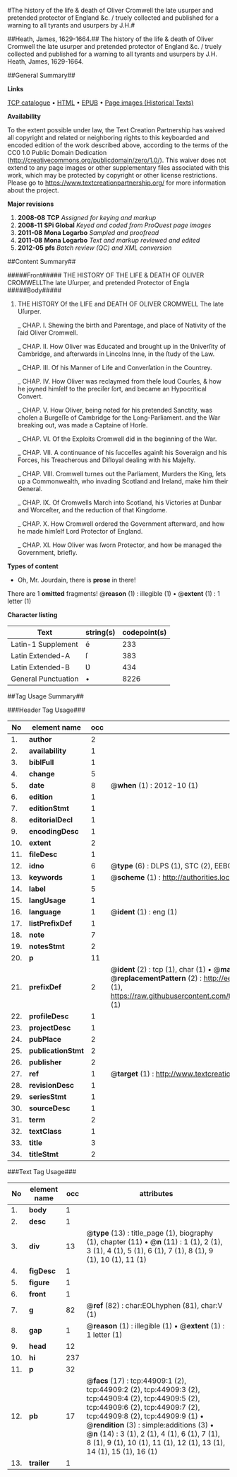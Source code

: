#The history of the life & death of Oliver Cromwell the late usurper and pretended protector of England &c. / truely collected and published for a warning to all tyrants and usurpers by J.H.#

##Heath, James, 1629-1664.##
The history of the life & death of Oliver Cromwell the late usurper and pretended protector of England &c. / truely collected and published for a warning to all tyrants and usurpers by J.H.
Heath, James, 1629-1664.

##General Summary##

**Links**

[TCP catalogue](http://www.ota.ox.ac.uk/tcp/)  • 
[HTML](http://tei.it.ox.ac.uk/tcp/Texts-HTML/free/A70/A70200.html)  • 
[EPUB](http://tei.it.ox.ac.uk/tcp/Texts-EPUB/free/A70/A70200.epub) • 
[Page images (Historical Texts)](https://historicaltexts.jisc.ac.uk/eebo-10334330e)

**Availability**

To the extent possible under law, the Text Creation Partnership has waived all copyright and related or neighboring rights to this keyboarded and encoded edition of the work described above, according to the terms of the CC0 1.0 Public Domain Dedication (http://creativecommons.org/publicdomain/zero/1.0/). This waiver does not extend to any page images or other supplementary files associated with this work, which may be protected by copyright or other license restrictions. Please go to https://www.textcreationpartnership.org/ for more information about the project.

**Major revisions**

1. __2008-08__ __TCP__ *Assigned for keying and markup*
1. __2008-11__ __SPi Global__ *Keyed and coded from ProQuest page images*
1. __2011-08__ __Mona Logarbo__ *Sampled and proofread*
1. __2011-08__ __Mona Logarbo__ *Text and markup reviewed and edited*
1. __2012-05__ __pfs__ *Batch review (QC) and XML conversion*

##Content Summary##

#####Front#####
THE HISTORY OF THE LIFE & DEATH OF OLIVER CROMWELLThe late Uſurper, and pretended Protector of Engla
#####Body#####

1. THE HISTORY Of the LIFE and DEATH OF OLIVER CROMWELL The late Uſurper.

    _ CHAP. I. Shewing the birth and Parentage, and place of Nativity of the ſaid Oliver Cromwell.

    _ CHAP. II. How Oliver was Educated and brought up in the Ʋniverſity of Cambridge, and afterwards in Lincolns Inne, in the ſtudy of the Law.

    _ CHAP. III. Of his Manner of Life and Converſation in the Countrey.

    _ CHAP. IV. How Oliver was reclaymed from theſe loud Courſes, & how he joyned himſelf to the preciſer ſort, and became an Hypocritical Convert.

    _ CHAP. V. How Oliver, being noted for his pretended Sanctity, was choſen a Burgeſſe of Cambridge for the Long-Parliament. and the War breaking out, was made a Captaine of Horſe.

    _ CHAP. VI. Of the Exploits Cromwell did in the beginning of the War.

    _ CHAP. VII. A continuance of his ſucceſſes againſt his Soveraign and his Forces, his Treacherous and Diſloyal dealing with his Majeſty.

    _ CHAP. VIII. Cromwell turnes out the Parliament, Murders the King, ſets up a Commonwealth, who invading Scotland and Ireland, make him their General.

    _ CHAP. IX. Of Cromwells March into Scotland, his Victories at Dunbar and Worceſter, and the reduction of that Kingdome.

    _ CHAP. X. How Cromwell ordered the Government afterward, and how he made himſelf Lord Protector of England.

    _ CHAP. XI. How Oliver was ſworn Protector, and how be managed the Government, briefly.

**Types of content**

  * Oh, Mr. Jourdain, there is **prose** in there!

There are 1 **omitted** fragments! 
 @__reason__ (1) : illegible (1)  •  @__extent__ (1) : 1 letter (1)

**Character listing**


|Text|string(s)|codepoint(s)|
|---|---|---|
|Latin-1 Supplement|é|233|
|Latin Extended-A|ſ|383|
|Latin Extended-B|Ʋ|434|
|General Punctuation|•|8226|

##Tag Usage Summary##

###Header Tag Usage###

|No|element name|occ|attributes|
|---|---|---|---|
|1.|__author__|2||
|2.|__availability__|1||
|3.|__biblFull__|1||
|4.|__change__|5||
|5.|__date__|8| @__when__ (1) : 2012-10 (1)|
|6.|__edition__|1||
|7.|__editionStmt__|1||
|8.|__editorialDecl__|1||
|9.|__encodingDesc__|1||
|10.|__extent__|2||
|11.|__fileDesc__|1||
|12.|__idno__|6| @__type__ (6) : DLPS (1), STC (2), EEBO-CITATION (1), OCLC (1), VID (1)|
|13.|__keywords__|1| @__scheme__ (1) : http://authorities.loc.gov/ (1)|
|14.|__label__|5||
|15.|__langUsage__|1||
|16.|__language__|1| @__ident__ (1) : eng (1)|
|17.|__listPrefixDef__|1||
|18.|__note__|7||
|19.|__notesStmt__|2||
|20.|__p__|11||
|21.|__prefixDef__|2| @__ident__ (2) : tcp (1), char (1)  •  @__matchPattern__ (2) : ([0-9\-]+):([0-9IVX]+) (1), (.+) (1)  •  @__replacementPattern__ (2) : http://eebo.chadwyck.com/downloadtiff?vid=$1&page=$2 (1), https://raw.githubusercontent.com/textcreationpartnership/Texts/master/tcpchars.xml#$1 (1)|
|22.|__profileDesc__|1||
|23.|__projectDesc__|1||
|24.|__pubPlace__|2||
|25.|__publicationStmt__|2||
|26.|__publisher__|2||
|27.|__ref__|1| @__target__ (1) : http://www.textcreationpartnership.org/docs/. (1)|
|28.|__revisionDesc__|1||
|29.|__seriesStmt__|1||
|30.|__sourceDesc__|1||
|31.|__term__|2||
|32.|__textClass__|1||
|33.|__title__|3||
|34.|__titleStmt__|2||


###Text Tag Usage###

|No|element name|occ|attributes|
|---|---|---|---|
|1.|__body__|1||
|2.|__desc__|1||
|3.|__div__|13| @__type__ (13) : title_page (1), biography (1), chapter (11)  •  @__n__ (11) : 1 (1), 2 (1), 3 (1), 4 (1), 5 (1), 6 (1), 7 (1), 8 (1), 9 (1), 10 (1), 11 (1)|
|4.|__figDesc__|1||
|5.|__figure__|1||
|6.|__front__|1||
|7.|__g__|82| @__ref__ (82) : char:EOLhyphen (81), char:V (1)|
|8.|__gap__|1| @__reason__ (1) : illegible (1)  •  @__extent__ (1) : 1 letter (1)|
|9.|__head__|12||
|10.|__hi__|237||
|11.|__p__|32||
|12.|__pb__|17| @__facs__ (17) : tcp:44909:1 (2), tcp:44909:2 (2), tcp:44909:3 (2), tcp:44909:4 (2), tcp:44909:5 (2), tcp:44909:6 (2), tcp:44909:7 (2), tcp:44909:8 (2), tcp:44909:9 (1)  •  @__rendition__ (3) : simple:additions (3)  •  @__n__ (14) : 3 (1), 2 (1), 4 (1), 6 (1), 7 (1), 8 (1), 9 (1), 10 (1), 11 (1), 12 (1), 13 (1), 14 (1), 15 (1), 16 (1)|
|13.|__trailer__|1||
